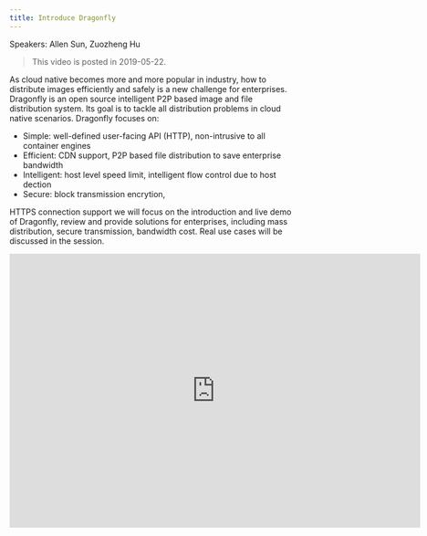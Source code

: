 ```yaml
---
title: Introduce Dragonfly
---
```


Speakers: Allen Sun, Zuozheng Hu

> This video is posted in 2019-05-22.

As cloud native becomes more and more popular in industry, how to distribute images efficiently
and safely is a new challenge for enterprises.
Dragonfly is an open source intelligent P2P based image and file distribution system.
Its goal is to tackle all distribution problems in cloud native scenarios.
Dragonfly focuses on:

- Simple: well-defined user-facing API (HTTP), non-intrusive to all container engines
- Efficient: CDN support, P2P based file distribution to save enterprise bandwidth
- Intelligent: host level speed limit, intelligent flow control due to host dection
- Secure: block transmission encrytion,

HTTPS connection support we will focus on the introduction and live demo of Dragonfly,
review and provide solutions for enterprises, including mass distribution, secure transmission, bandwidth cost.
Real use cases will be discussed in the session.

<!-- markdownlint-disable -->

<iframe width="720" height="480" src="https://www.youtube.com/embed/tTNW4lq5mes" title="YouTube video player" frameborder="0" allow="accelerometer; autoplay; clipboard-write; encrypted-media; gyroscope; picture-in-picture" allowfullscreen> </iframe>

<!-- markdownlint-restore -->
